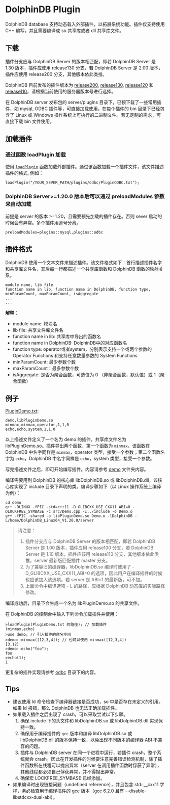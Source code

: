 # DolphinDB Plugin

DolphinDB database 支持动态载入外部插件，以拓展系统功能。插件仅支持使用 C++ 编写，并且需要编译成 so 共享库或者 dll 共享库文件。

## 下载

插件分支应与 DolphinDB Server 的版本相匹配，即若 DolphinDB Server 是 1.30 版本，插件应使用 release130 分支，若 DolphinDB Server 是 2.00 版本，插件应使用 release200 分支，其他版本依此类推。

DolphinDB 目前发布的插件版本为 [release200](https://github.com/dolphindb/DolphinDBPlugin/tree/release200), [release130](https://github.com/dolphindb/DolphinDBPlugin/tree/release130), [release120](https://github.com/dolphindb/DolphinDBPlugin/tree/release120) 和 [release110](https://github.com/dolphindb/DolphinDBPlugin/tree/release110)，请根据当前使用的服务器版本号进行选择。

在 DolphinDB server 发布包的 server/plugins 目录下，已预下载了一些常用插件，如 mysql, ODBC 插件等，可直接加载使用。在每个插件的 bin 目录下已经包含了 Linux 或 Windows 操作系统上可执行的二进制文件。若无定制的需求，可直接下载 bin 文件使用。

## 加载插件

### 通过函数 loadPlugin 加载

使用 [`loadPlugin`](https://www.dolphindb.cn/cn/help/FunctionsandCommands/FunctionReferences/l/loadPlugin.html) 函数加载外部插件。通过该函数加载一个插件文件，该文件描述插件的格式, 例如：

```
loadPlugin("/YOUR_SEVER_PATH/plugins/odbc/PluginODBC.txt");
```

### DolphinDB Server>=1.20.0 版本后可以通过 preloadModules 参数来自动加载

前提是 server 的版本 >=1.20，且需要预先加载的插件存在。否则 sever 启动的时候会有异常。多个插件用逗号分离。
```
preloadModules=plugins::mysql,plugins::odbc
```

## 插件格式

DolphinDB 使用一个文本文件来描述插件。该文件格式如下：首行描述插件名字和共享库文件名，其后每一行都描述一个共享库函数和 DolphinDB 函数的映射关系。
```
module name, lib file
function name in lib, function name in DolphinDB, function type, minParamCount, maxParamCount, isAggregate
...
...
```
**解释**：
* module name: 模块名
* lib file: 共享文件库文件名
* function name in lib: 共享库中导出的函数名  
* function name in DolphinDB: DolphinDB中的对应函数名  
* function type: operator或者system，分别表示支持一个或两个参数的 Operator Functions 和支持任意数量参数的 System Functions
* minParamCount: 最少参数个数  
* maxParamCount：最多参数个数  
* isAggregate: 是否为聚合函数，可选值为 0 （非聚合函数，默认值）或 1（聚合函数） 

## 例子
[PluginDemo.txt](https://github.com/dolphindb/DolphinDBPlugin/blob/release200/demo/PluginDemo.txt):
```
demo,libPluginDemo.so
minmax,minmax,operator,1,1,0
echo,echo,system,1,1,0
```
以上描述文件定义了一个名为 demo 的插件，共享库文件名为 libPluginDemo.so。插件导出两个函数，第一个函数为 `minmax`，该函数在 DolphinDB 中名字同样是 `minmax`，operator 类型，接受一个参数；第二个函数名字为 `echo`，DolphinDB 中名字同样是 `echo`，system 类型，接受一个参数。

写完描述文件之后，即可开始编写插件。内容请参考 [demo](https://github.com/dolphindb/DolphinDBPlugin/tree/release200/demo) 文件夹内容。

编译需要用到 DolphinDB 的核心库 libDolphinDB.so 或 libDolphinDB.dll，该核心库实现了 include 目录下声明的类。编译步骤如下（以 Linux 操作系统上编译为例）：
```
cd demo
g++ -DLINUX -fPIC -std=c++11 -D_GLIBCXX_USE_CXX11_ABI=0 -DLOCKFREE_SYMBASE -c src/Demo.cpp -I../include -o Demo.o
g++ -fPIC -shared -o libPluginDemo.so Demo.o -lDolphinDB -L/home/DolphinDB_Linux64_V1.20.0/server
```
> 请注意：
> 1. 插件分支应与 DolphinDB Server 的版本相匹配，即若 DolphinDB Server 是 1.00 版本，插件应用 release100 分支，若 DolphinDB Server 是 1.10 版本，插件应该用 release110 分支，其他版本依此类推，server 最新版匹配插件 master 分支。
> 2. 为了兼容旧的编译器，libDolphinDB.so 编译时使用了 - D_GLIBCXX_USE_CXX11_ABI=0 的选项，因此用户在编译插件的时候也应该加入该选项。若 server 是 ABI=1 的最新版，可不加。
> 3. 上面命令中编译选项 - L 的路径，应根据 DolphinDB 动态库的实际路径修改。

编译成功后，目录下会生成一个名为 libPluginDemo.so 的共享文件。

在 DolphinDB 的控制台中输入下列命令加载插件并使用：
```
>loadPlugin(PluginDemo.txt 的路径); // 加载插件
(minmax,echo)
>use demo; // 引入插件的命名空间
>demo::minmax([12,3,4]); // 也可以使用 minmax([12,3,4])
[3,12]
>demo::echo("foo");
foo
>echo(1);
1
```

更复杂的插件实现请参考 [odbc](https://github.com/dolphindb/DolphinDBPlugin/tree/release200/odbc) 目录下的内容。

## Tips
* 建议使用 ld 命令检查下编译器链接是否成功，so 中是否存在未定义的引用。如果 ld 报错，那么 DolphinDB 也无法正确加载插件。
* 如果载入插件之后出现了 crash，可以采取尝试以下步骤。
   1. 确保 include 下的头文件和 libDolphinDB.so 或 libDolphinDB.dll 实现保持一致。
   2. 确保用于编译插件的 ```gcc``` 版本和编译 libDolphinDB.so 或 libDolphinDB.dll 的版本保持一致，以免出现不同版本的编译器 ABI 不兼容的问题。
   3. 插件与 DolphinDB server 在同一个进程中运行，若插件 crash，整个系统就会 crash。因此在开发插件的时候要注意完善错误检测机制，除了插件函数所在线程可以抛出异常（server 在调用插件函数时俘获了异常），其他线程都必须自己俘获异常，并不得抛出异常。
   4. 确保宏 LOCKFREE_SYMBASE 已经添加。
* 如果编译时出现链接问题（undefined reference），并且包含 std::__cxx11 字样，务必检查用于编译插件的 gcc 版本（gcc 6.2.0 且有 --disable-libstdcxx-dual-abi）。

